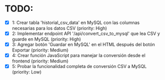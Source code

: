 # TODO:

- [x] 1: Crear tabla 'historial_csv_data' en MySQL con las columnas necesarias para los datos CSV (priority: High)
- [x] 2: Implementar endpoint API '/api/convert_csv_to_mysql' que lea CSV y guarde en MySQL (priority: High)
- [x] 3: Agregar botón 'Guardar en MySQL' en el HTML después del botón Exportar (priority: Medium)
- [x] 4: Crear función JavaScript para manejar la conversión desde el frontend (priority: Medium)
- [x] 5: Probar la funcionalidad completa de conversión CSV a MySQL (priority: Low)

